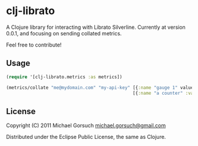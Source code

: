 # clj-librato

A Clojure library for interacting with Librato Silverline.  Currently at version 0.0.1, and focusing on sending collated metrics.

Feel free to contribute!

## Usage

````clojure
(require '[clj-librato.metrics :as metrics])

(metrics/collate "me@mydomain.com" "my-api-key" [{:name "gauge 1" value: 34 } {:name "gauge 2" value: 0}] 
                                                [{:name "a counter" :value 79213}])
````

## License

Copyright (C) 2011 Michael Gorsuch <michael.gorsuch@gmail.com>

Distributed under the Eclipse Public License, the same as Clojure.
